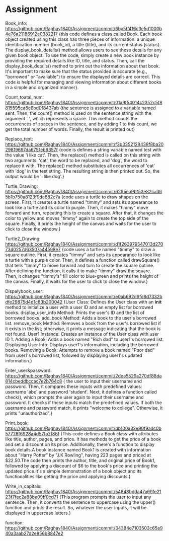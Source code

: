 # Assignment
Book_info: https://github.com/Raghav1840/Assignment/commit/6ba5ff416c3e5d1000b4e76a21186912e0382217
{this code defines a class called Book. Each book object created using this class has three pieces of information: a unique identification number (book_id), a title (title), and its current status (status). The display_book_details() method allows users to see these details for any given book object. To use the code, simply create a new book instance by providing the required details like ID, title, and status. Then, call the display_book_details() method to print out the information about that book. It's important to make sure that the status provided is accurate (e.g., "borrowed" or "available") to ensure the displayed details are correct. This code is helpful for managing and viewing information about different books in a simple and organized manner}.

Count_toatal_num: https://github.com/Raghav1840/Assignment/commit/01a9f54014c2352c5f8815595ca6c8bd0f8437ab
{the sentence is assigned to a variable named sent. Then, the count() method is used on the sentence string with the argument ' ', which represents a space. This method counts the occurrences of spaces in the sentence, and by adding 1 to this count, we get the total number of words. Finally, the result is printed out}

Replace_text: https://github.com/Raghav1840/Assignment/commit/f3b3352128438f8ba2029819697da6751eb9357f
{code is defines a string variable named test with the value 'i like cat'. Then, the replace() method is called on this string with two arguments: 'cat', the word to be replaced, and 'dog', the word to replace it with. The replace() method substitutes all occurrences of 'cat' with 'dog' in the test string. The resulting string is then printed out. So, the output would be 'i like dog'.}

Turtle_Drawing: https://github.com/Raghav1840/Assignment/commit/6295ea9bf53e82ca365b1b750a8123f9de882c7a 
{code uses a turtle to draw shapes on the screen. First, it creates a turtle named "timmy" and sets its appearance to look like a turtle and its color to purple. Then, it makes "timmy" move forward and turn, repeating this to create a square. After that, it changes the color to yellow and moves "timmy" again to create the top side of the square. Finally, it prints the height of the canvas and waits for the user to click to close the window.}

Turtle2_Drawing: https://github.com/Raghav1840/Assignment/commit/d1f263979547013d2707340257d63507a44598e7
{code uses a turtle named "timmy" to draw a square outline. First, it creates "timmy" and sets its appearance to look like a turtle with a purple color. Then, it defines a function called drawSquare() that tells "timmy" to move forward and turn to create the square outline. After defining the function, it calls it to make "timmy" draw the square. Then, it changes "timmy's" fill color to blue-green and prints the height of the canvas. Finally, it waits for the user to click to close the window.}

Dispalybook_user: https://github.com/Raghav1840/Assignment/commit/e0ab692d9fd8d7332bdfe29875d4d1c83b200042 
{User Class: Defines the User class with an __init__ method to initialize a user with a user ID and an empty list for borrowed books.
display_user_info Method: Prints the user's ID and the list of borrowed books.
add_book Method: Adds a book to the user's borrowed list.
remove_book Method: Removes a book from the user's borrowed list if it exists in the list; otherwise, it prints a message indicating that the book is not found.
User1 Instance: Creates an instance of the User class with user ID 1.
Adding a Book: Adds a book named "Rich dad" to user1's borrowed list.
Displaying User Info: Displays user1's information, including the borrowed books.
Removing a Book: Attempts to remove a book named "Poor dad" from user1's borrowed list, followed by displaying user1's updated information.}

Enter_user&password: https://github.com/Raghav1840/Assignment/commit/2dea5529a270df88da814cbeddbccac7e2b764c8 
{ the user to input their username and password. Then, it compares these inputs with predefined values: username 'abc' and password 'student'.
Next, it defines a function called check(), which prompts the user again to input their username and password. It checks if these inputs match the predefined values. If both the username and password match, it prints "welcome to college". Otherwise, it prints "unauthorized".}

Print_book: https://github.com/Raghav1840/Assignment/commit/db100a32e90f9adc0b57728f6928a4d57fa2f86f 
{This code defines a Book class with attributes like title, author, pages, and price. It has methods to get the price of a book and set a discount on its price. Additionally, there's a function to display book details.A book instance named Book1 is created with information about "Harry Potter" by "J.K Rowling", having 223 pages and priced at $22.50.The code then prints the author, title, and original price of Book1, followed by applying a discount of $6 to the book's price and printing the updated price.It's a simple demonstration of a book object and its functionalities like getting the price and applying discounts.}

Write_in_capitals: https://github.com/Raghav1840/Assignment/commit/54848bdda47a69fe2123f7fec2a88be09ff0cd71 
{This program prompts the user to input any sentence. Then, it converts the sentence to uppercase using the upper() function and prints the result. So, whatever the user inputs, it will be displayed in uppercase letters.}

function: https://github.com/Raghav1840/Assignment/commit/34384e7103503c65a940a3aab27d2e856b8847e2
